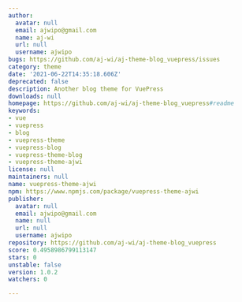 ```yaml
---
author:
  avatar: null
  email: ajwipo@gmail.com
  name: aj-wi
  url: null
  username: ajwipo
bugs: https://github.com/aj-wi/aj-theme-blog_vuepress/issues
category: theme
date: '2021-06-22T14:35:18.606Z'
deprecated: false
description: Another blog theme for VuePress
downloads: null
homepage: https://github.com/aj-wi/aj-theme-blog_vuepress#readme
keywords:
- vue
- vuepress
- blog
- vuepress-theme
- vuepress-blog
- vuepress-theme-blog
- vuepress-theme-ajwi
license: null
maintainers: null
name: vuepress-theme-ajwi
npm: https://www.npmjs.com/package/vuepress-theme-ajwi
publisher:
  avatar: null
  email: ajwipo@gmail.com
  name: null
  url: null
  username: ajwipo
repository: https://github.com/aj-wi/aj-theme-blog_vuepress
score: 0.4958986799113147
stars: 0
unstable: false
version: 1.0.2
watchers: 0

---
```


